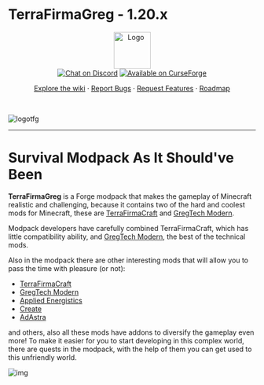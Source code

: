 # TerraFirmaGreg - 1.20.x

<div align="center">
  <a href="https://github.com/TerraFirmaGreg-Team/TFG-Modpack-1.20.x">
    <img src="https://github.com/TerraFirmaGreg-Team/.github/blob/4980f6f22fd8a7ecab65230b87964c8db23efbc2/branding/logo.png?raw=true" alt="Logo" height="75">
  </a>
  <br/>

  <a href="https://discord.gg/terrafirmagreg">
  <img src="https://cdn.jsdelivr.net/npm/@intergrav/devins-badges/assets/compact-minimal/social/discord-singular_vector.svg" alt="Chat on Discord"></a>

  <a href="https://www.curseforge.com/minecraft/modpacks/terrafirmagreg/files?page=1&pageSize=20&version=1.20.2">
  <img src="https://cdn.jsdelivr.net/npm/@intergrav/devins-badges/assets/compact-minimal/available/curseforge_vector.svg" alt="Available on СurseForge"></a>
  <br/>
  <p align="center">
    <a href="https://github.com/TerraFirmaGreg-Team/TFG-Modpack-1.20.x/wiki">Explore the wiki</a>
    ·
    <a href="https://github.com/TerraFirmaGreg-Team/TFG-Modpack-1.20.x/issues">Report Bugs</a>
    ·
    <a href="https://github.com/TerraFirmaGreg-Team/TFG-Modpack-1.20.x/issues">Request Features</a>
    ·
    <a href="https://github.com/TerraFirmaGreg-Team/projects/10">Roadmap</a>
  </p>
</div>
<br/>

![logotfg](https://user-images.githubusercontent.com/52341158/131987786-bf99e1af-318c-4ed4-a6f8-c4617d692adb.png)

***

# Survival Modpack As It Should've Been

**TerraFirmaGreg** is a Forge modpack that makes the gameplay of Minecraft realistic and challenging, because it contains two of the hard and coolest mods for Minecraft, these are [TerraFirmaCraft](https://www.curseforge.com/minecraft/mc-mods/terrafirmacraft) and [GregTech Modern](https://www.curseforge.com/minecraft/mc-mods/gregtechceu-modern).

Modpack developers have carefully combined TerraFirmaCraft, which has little compatibility ability, and [GregTech Modern](https://www.curseforge.com/minecraft/mc-mods/gregtechceu-modern), the best of the technical mods.

Also in the modpack there are other interesting mods that will allow you to pass the time with pleasure (or not): 

- [TerraFirmaCraft](https://www.curseforge.com/minecraft/mc-mods/terrafirmacraft)
- [GregTech Modern](https://www.curseforge.com/minecraft/mc-mods/gregtechceu-modern)
- [Applied Energistics](https://www.curseforge.com/minecraft/mc-mods/ae2)
- [Create](https://www.curseforge.com/minecraft/mc-mods/create)
- [AdAstra](https://www.curseforge.com/minecraft/mc-mods/ad-astra)


and others, also all these mods have addons to diversify the gameplay even more! To make it easier for you to start developing in this complex world, there are quests in the modpack, with the help of them you can get used to this unfriendly world.

![img](https://github.com/TerraFirmaGreg-Team/TFG-Modpack-1.12.x/assets/55663835/0a71cfbf-c519-45b8-820c-c5ad6bf90e46)
